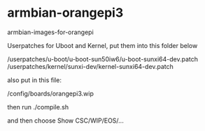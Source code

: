 # armbian-orangepi3
armbian-images-for-orangepi

Userpatches for Uboot and Kernel, put them into this folder below

<armbianfolder>/userpatches/u-boot/u-boot-sun50iw6/u-boot-sunxi64-dev.patch
<armbianfolder>/userpatches/kernel/sunxi-dev/kernel-sunxi64-dev.patch

also put in this file:

<armbianfolder>/config/boards/orangepi3.wip

then run ./compile.sh

and then choose Show CSC/WIP/EOS/...


